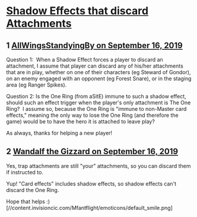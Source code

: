 # [Shadow Effects that discard Attachments](https://community.fantasyflightgames.com/topic/300126-shadow-effects-that-discard-attachments/)

## 1 [AllWingsStandyingBy on September 16, 2019](https://community.fantasyflightgames.com/topic/300126-shadow-effects-that-discard-attachments/?do=findComment&comment=3786472)

Question 1:  When a Shadow Effect forces a player to discard an attachment, I assume that player can discard any of his/her attachments that are in play, whether on one of their characters (eg Steward of Gondor), on an enemy engaged with an opponent (eg Forest Snare), or in the staging area (eg Ranger Spikes).

Question 2: Is the One Ring (from aSitE) immune to such a shadow effect, should such an effect trigger when the player's only attachment is The One Ring?  I assume so, because the One Ring is "immune to non-Master card effects," meaning the only way to lose the One Ring (and therefore the game) would be to have the hero it is attached to leave play?


As always, thanks for helping a new player!

## 2 [Wandalf the Gizzard on September 16, 2019](https://community.fantasyflightgames.com/topic/300126-shadow-effects-that-discard-attachments/?do=findComment&comment=3786619)

Yes, trap attachments are still "your" attachments, so you can discard them if instructed to.

Yup! "Card effects" includes shadow effects, so shadow effects can't discard the One Ring.

Hope that helps :) [//content.invisioncic.com/Mfantflight/emoticons/default_smile.png]

